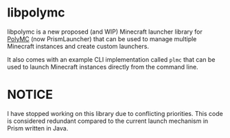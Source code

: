 # libpolymc

libpolymc is a new proposed (and WIP) Minecraft launcher library for [PolyMC](https://github.com/PolyMC/PolyMC) (now PrismLauncher) that can be used to manage multiple Minecraft instances and create custom launchers.

It also comes with an example CLI implementation called `plmc` that can be used to launch Minecraft instances directly from the command line.


# NOTICE

I have stopped working on this library due to conflicting priorities. This code is considered redundant compared to the current launch mechanism in Prism written in Java.
